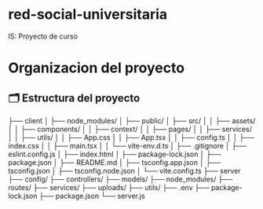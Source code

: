 # red-social-universitaria
IS: Proyecto de curso

# Organizacion del proyecto
## 🗂️ Estructura del proyecto
├── client
│   ├── node_modules/
│   ├── public/
│   ├── src/
│   │   ├── assets/
│   │   ├── components/
│   │   ├── context/
│   │   ├── pages/
│   │   ├── services/
│   │   ├── utils/
│   │   ├── App.css
│   │   ├── App.tsx
│   │   ├── config.ts
│   │   ├── index.css
│   │   ├── main.tsx
│   │   └── vite-env.d.ts
│   ├── .gitignore
│   ├── eslint.config.js
│   ├── index.html
│   ├── package-lock.json
│   ├── package.json
│   ├── README.md
│   ├── tsconfig.app.json
│   ├── tsconfig.json
│   ├── tsconfig.node.json
│   └── vite.config.ts
├── server
    ├── config/
    ├── controllers/
    ├── models/
    ├── node_modules/
    ├── routes/
    ├── services/
    ├── uploads/
    ├── utils/
    ├── .env
    ├── package-lock.json
    ├── package.json
    └── server.js

